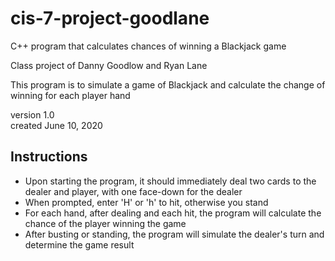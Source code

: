 # cis-7-project-goodlane
C++ program that calculates chances of winning a Blackjack game

Class project of Danny Goodlow and Ryan Lane

This program is to simulate a game of Blackjack and calculate the change of winning for each player hand

version 1.0  
created June 10, 2020

## Instructions
- Upon starting the program, it should immediately deal two cards to the dealer and player, with one face-down for the dealer
- When prompted, enter 'H' or 'h' to hit, otherwise you stand
- For each hand, after dealing and each hit, the program will calculate the chance of the player winning the game
- After busting or standing, the program will simulate the dealer's turn and determine the game result